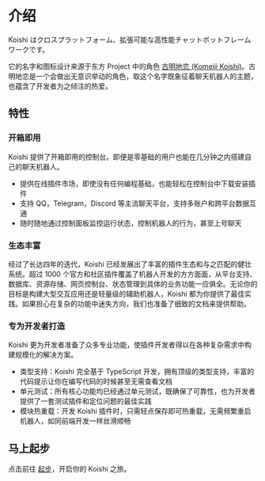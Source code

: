 # 介绍

Koishi はクロスプラットフォーム、拡張可能な高性能チャットボットフレームワークです。

它的名字和图标设计来源于东方 Project 中的角色 [古明地恋 (Komeiji Koishi)](https://zh.touhouwiki.net/wiki/古明地恋)。古明地恋是一个会做出无意识举动的角色，取这个名字既象征着聊天机器人的主题，也蕴含了开发者为之倾注的热爱。

## 特性

### 开箱即用

Koishi 提供了开箱即用的控制台。即便是零基础的用户也能在几分钟之内搭建自己的聊天机器人。

- 提供在线插件市场，即使没有任何编程基础，也能轻松在控制台中下载安装插件
- 支持 QQ，Telegram，Discord 等主流聊天平台，支持多账户和跨平台数据互通
- 随时随地通过控制面板监控运行状态，控制机器人的行为，甚至上号聊天

### 生态丰富

经过了长达四年的迭代，Koishi 已经发展出了丰富的插件生态和与之匹配的健壮系统。超过 1000 个官方和社区插件覆盖了机器人开发的方方面面，从平台支持、数据库、资源存储、网页控制台、状态管理到具体的业务功能一应俱全。无论你的目标是构建大型交互应用还是轻量级的辅助机器人，Koishi 都为你提供了最佳实践。如果担心在复杂的功能中迷失方向，我们也准备了细致的文档来提供帮助。

### 专为开发者打造

Koishi 更为开发者准备了众多专业功能，使插件开发者得以在各种复杂需求中构建规模化的解决方案。

- 类型支持：Koishi 完全基于 TypeScript 开发，拥有顶级的类型支持，丰富的代码提示让你在编写代码的时候甚至无需查看文档
- 单元测试：所有核心功能均已经通过单元测试，既确保了可靠性，也为开发者提供了一套测试插件和定位问题的最佳实践
- 模块热重载：开发 Koishi 插件时，只需轻点保存即可热重载，无需频繁重启机器人，如同前端开发一样丝滑顺畅

## 马上起步

点击前往 [起步](./starter/)，开启你的 Koishi 之旅。
